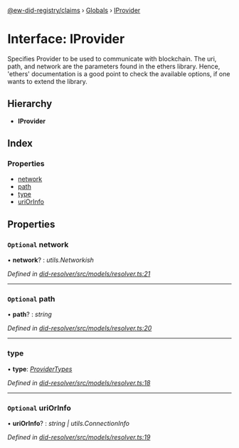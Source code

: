 [@ew-did-registry/claims](../README.md) › [Globals](../globals.md) › [IProvider](iprovider.md)

# Interface: IProvider

Specifies Provider to be used to communicate with blockchain.
The uri, path, and network are the parameters found in the ethers library.
Hence, 'ethers' documentation is a good point to check the available options,
if one wants to extend the library.

## Hierarchy

* **IProvider**

## Index

### Properties

* [network](iprovider.md#optional-network)
* [path](iprovider.md#optional-path)
* [type](iprovider.md#type)
* [uriOrInfo](iprovider.md#optional-uriorinfo)

## Properties

### `Optional` network

• **network**? : *utils.Networkish*

*Defined in [did-resolver/src/models/resolver.ts:21](https://github.com/energywebfoundation/ew-did-registry/blob/9ddd7ca/packages/did-resolver/src/models/resolver.ts#L21)*

___

### `Optional` path

• **path**? : *string*

*Defined in [did-resolver/src/models/resolver.ts:20](https://github.com/energywebfoundation/ew-did-registry/blob/9ddd7ca/packages/did-resolver/src/models/resolver.ts#L20)*

___

###  type

• **type**: *[ProviderTypes](../enums/providertypes.md)*

*Defined in [did-resolver/src/models/resolver.ts:18](https://github.com/energywebfoundation/ew-did-registry/blob/9ddd7ca/packages/did-resolver/src/models/resolver.ts#L18)*

___

### `Optional` uriOrInfo

• **uriOrInfo**? : *string | utils.ConnectionInfo*

*Defined in [did-resolver/src/models/resolver.ts:19](https://github.com/energywebfoundation/ew-did-registry/blob/9ddd7ca/packages/did-resolver/src/models/resolver.ts#L19)*

